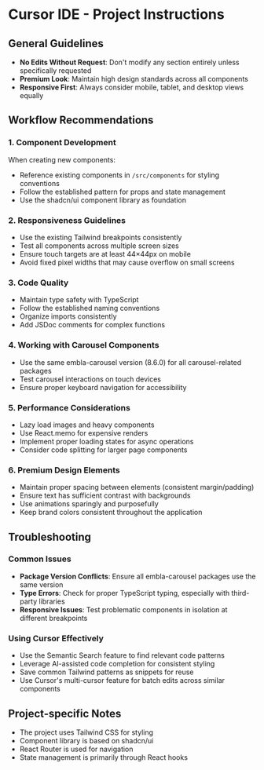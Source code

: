 # Cursor IDE - Project Instructions

## General Guidelines

- **No Edits Without Request**: Don't modify any section entirely unless specifically requested
- **Premium Look**: Maintain high design standards across all components
- **Responsive First**: Always consider mobile, tablet, and desktop views equally

## Workflow Recommendations

### 1. Component Development

When creating new components:
- Reference existing components in `/src/components` for styling conventions
- Follow the established pattern for props and state management
- Use the shadcn/ui component library as foundation

### 2. Responsiveness Guidelines

- Use the existing Tailwind breakpoints consistently
- Test all components across multiple screen sizes
- Ensure touch targets are at least 44×44px on mobile
- Avoid fixed pixel widths that may cause overflow on small screens

### 3. Code Quality

- Maintain type safety with TypeScript
- Follow the established naming conventions
- Organize imports consistently
- Add JSDoc comments for complex functions

### 4. Working with Carousel Components

- Use the same embla-carousel version (8.6.0) for all carousel-related packages
- Test carousel interactions on touch devices
- Ensure proper keyboard navigation for accessibility

### 5. Performance Considerations

- Lazy load images and heavy components
- Use React.memo for expensive renders
- Implement proper loading states for async operations
- Consider code splitting for larger page components

### 6. Premium Design Elements

- Maintain proper spacing between elements (consistent margin/padding)
- Ensure text has sufficient contrast with backgrounds
- Use animations sparingly and purposefully
- Keep brand colors consistent throughout the application

## Troubleshooting

### Common Issues

- **Package Version Conflicts**: Ensure all embla-carousel packages use the same version
- **Type Errors**: Check for proper TypeScript typing, especially with third-party libraries
- **Responsive Issues**: Test problematic components in isolation at different breakpoints

### Using Cursor Effectively

- Use the Semantic Search feature to find relevant code patterns
- Leverage AI-assisted code completion for consistent styling
- Save common Tailwind patterns as snippets for reuse
- Use Cursor's multi-cursor feature for batch edits across similar components

## Project-specific Notes

- The project uses Tailwind CSS for styling
- Component library is based on shadcn/ui
- React Router is used for navigation
- State management is primarily through React hooks 